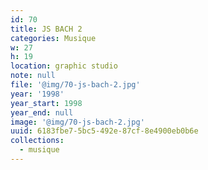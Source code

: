 ```yaml
---
id: 70
title: JS BACH 2
categories: Musique
w: 27
h: 19
location: graphic studio
note: null
file: '@img/70-js-bach-2.jpg'
year: '1998'
year_start: 1998
year_end: null
image: '@img/70-js-bach-2.jpg'
uuid: 6183fbe7-5bc5-492e-87cf-8e4900eb0b6e
collections:
  - musique
---
```


